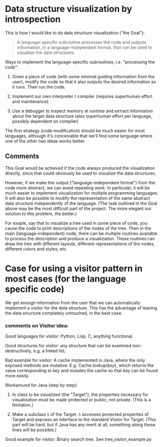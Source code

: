 Data structure visualization by introspection
===============================================================================

This is how I would like to do data structure visualization ("the Goal"):

> A language-specific subroutine processes the code and outputs information, in a language-independent format, that can be used to visualize the data structures.

Ways to implement the language-specific subroutines, i.e. "processing the code":

1. Given a piece of code (with some minimal guiding information from the user), modify the code so that it also outputs the desired information as it runs.  Then run the code.

2. Implement our own interpreter / compiler (requires superhuman effort and maintenance)

3. Use a debugger to inspect memory at runtime and extract information about the target data structure (also superhuman effort per language, possibly dependent on compiler)

The first strategy (code modification) should be much easier for most languages, although it's conceivable that we'll find some language where one of the other two ideas works better.

## Comments

This Goal would be achieved if the code always produced the visualization directly, since that could obviously be used to visualize the data structures.

However, if we make the output ("language-independent format") from the code more abstract, we can avoid repeating work.  In particular, it will be much easier to implement visualization for multiple programming languages.  It will also be possible to modify the representation of the same abstract data structure independently of the language.  (The task outlined in the Goal above may be the most difficult part of the project.  The more elegant our solution to this problem, the better.)

For exaple, say that to visualize a tree used in some piece of code, you cause the code to print descriptions of the nodes of the tree.  Then in the main (language-independent) code, there can be multiple routines available to process the description and produce a visualization.  These routines can draw the tree with different layouts, different representations of the nodes, different colors and styles, etc.


Case for using a visitor pattern in most cases (for the language specific code)
===============================================================================

We get enough information from the user that we can automatically implement a visitor for the data structure.  This has the advantage of leaving the data structure completely untouched, in the best case.

### comments on Visitor idea:

Good languages for visitor:  Python, Lisp, C, anything functional.

Good structures for visitor:  any structure that can be examined non-destructively, e.g. a linked list.

Bad example for visitor:  A cache implemented in Java, where the only exposed methods are mutative.  E.g. Cache.lookup($key$), which returns the value corresponding to $key$ and mutates the cache so that $key$ can be found more easily.

Workaround for Java (step by step):

1.  In class to be visualized (the "Target"), the properties necessary for visualization must be made protected or public, not private.  (This is a limitation.)

2.  Make a subclass `S` of the Target.  `S` accesses protected properties of Target and exposes an interface to the standard Visitor for Target.  (This part will be hard, but if Java has any merit at all, something along these lines will be possible.)

Good example for visitor:  Binary search tree.  See tree_visitor_example.py

